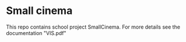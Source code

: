 <h1>Small cinema</h1>

<p>This repo contains school project SmallCinema. For more details see the documentation "VIS.pdf"</p>
